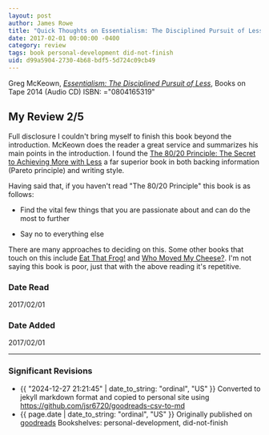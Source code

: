```yaml
---
layout: post
author: James Rowe
title: "Quick Thoughts on Essentialism: The Disciplined Pursuit of Less"
date: 2017-02-01 00:00:00 -0400
category: review
tags: book personal-development did-not-finish
uid: d99a5904-2730-4b68-bdf5-5d724c09cb49
---
```


Greg McKeown, *[Essentialism: The Disciplined Pursuit of Less](https://www.goodreads.com/book/show/18119443)*,  Books on Tape 2014 (Audio CD) ISBN: ="0804165319"

## My Review 2/5

Full disclosure I couldn't bring myself to finish this book beyond the introduction. McKeown does the reader a great service and summarizes his main points in the introduction. I found the [The 80/20 Principle: The Secret to Achieving More with Less](https://www.goodreads.com/book/show/181206) a far superior book in both backing information (Pareto principle) and writing style.

Having said that, if you haven't read "The 80/20 Principle" this book is as follows:

* Find the vital few things that you are passionate about and can do the most to further

* Say no to everything else

There are many approaches to deciding on this. Some other books that touch on this include [Eat That Frog!](https://www.goodreads.com/book/show/95887) and [Who Moved My Cheese?](https://www.goodreads.com/book/show/4894). I'm not saying this book is poor, just that with the above reading it's repetitive.

### Date Read
2017/02/01

### Date Added
2017/02/01

---

### Significant Revisions

- {{ "2024-12-27 21:21:45" | date_to_string: "ordinal", "US" }} Converted to jekyll markdown format and copied to personal site using <https://github.com/jsr6720/goodreads-csv-to-md>
- {{ page.date | date_to_string: "ordinal", "US" }} Originally published on [goodreads](https://www.goodreads.com) Bookshelves: personal-development, did-not-finish